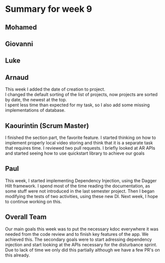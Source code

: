 # Summary for week 9

## Mohamed

## Giovanni


## Luke

## Arnaud
This week I added the date of creation to project.  
I changed the default sorting of the list of projects, now projects are sorted by date, the newest at the top.  
I spent less time than expected for my task, so I also add some missing implementations of database.

## Kaourintin (Scrum Master)
I finished the section part, the favorite feature. I started thinking on how to implement properly local video storing and think that it is a separate task that requires
time. I reviewed two pull requests. I briefly looked at AR APIs and started seeing how to use quickstart library to achieve our goals

## Paul 
This week, I started implementing Dependency Injection, using the Dagger Hilt framework.
I spend most of the time reading the documentation, as some stuff were not introduced in the last semester project.
Then I began modifying the tests of two activities, using these new DI.
Next week, I hope to continue working on this.


## Overall Team
Our main goals this week was to  put the necessary kdoc everywhere it was needed from the code review and to finish key features of the app.
We achieved this. The secondary goals were to start adressing dependency injection and start looking at the APIs necessary for the disturbance sprint. Due to
lack of time we only did this partially although we have a few PR's on this already.
